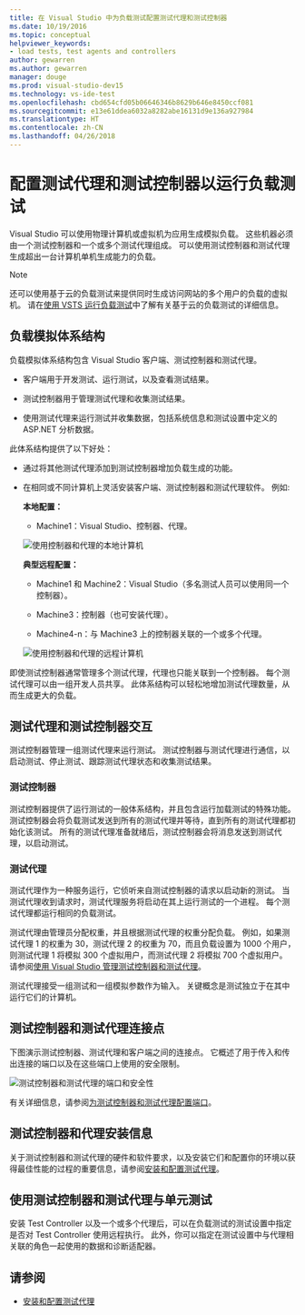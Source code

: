 ```yaml
---
title: 在 Visual Studio 中为负载测试配置测试代理和测试控制器
ms.date: 10/19/2016
ms.topic: conceptual
helpviewer_keywords:
- load tests, test agents and controllers
author: gewarren
ms.author: gewarren
manager: douge
ms.prod: visual-studio-dev15
ms.technology: vs-ide-test
ms.openlocfilehash: cbd654cfd05b06646346b8629b646e8450ccf081
ms.sourcegitcommit: e13e61ddea6032a8282abe16131d9e136a927984
ms.translationtype: HT
ms.contentlocale: zh-CN
ms.lasthandoff: 04/26/2018
---
```

# <a name="configure-test-agents-and-test-controllers-for-running-load-tests"></a>配置测试代理和测试控制器以运行负载测试

Visual Studio 可以使用物理计算机或虚拟机为应用生成模拟负载。 这些机器必须由一个测试控制器和一个或多个测试代理组成。 可以使用测试控制器和测试代理生成超出一台计算机单机生成能力的负载。

> [!NOTE]
> 还可以使用基于云的负载测试来提供同时生成访问网站的多个用户的负载的虚拟机。 请在[使用 VSTS 运行负载测试](/vsts/load-test/get-started-simple-cloud-load-test)中了解有关基于云的负载测试的详细信息。

## <a name="load-simulation-architecture"></a>负载模拟体系结构

负载模拟体系结构包含 Visual Studio 客户端、测试控制器和测试代理。

-   客户端用于开发测试、运行测试，以及查看测试结果。

-   测试控制器用于管理测试代理和收集测试结果。

-   使用测试代理来运行测试并收集数据，包括系统信息和测试设置中定义的 ASP.NET 分析数据。

此体系结构提供了以下好处：

-   通过将其他测试代理添加到测试控制器增加负载生成的功能。

-   在相同或不同计算机上灵活安装客户端、测试控制器和测试代理软件。 例如:

     **本地配置：**

    -   Machine1：Visual Studio、控制器、代理。

     ![使用控制器和代理的本地计算机](./media/load-test-configa.png)

     **典型远程配置：**

    -   Machine1 和 Machine2：Visual Studio（多名测试人员可以使用同一个控制器）。

    -   Machine3：控制器（也可安装代理）。

    -   Machine4-n：与 Machine3 上的控制器关联的一个或多个代理。

     ![使用控制器和代理的远程计算机](./media/load-test-configb.png)

即使测试控制器通常管理多个测试代理，代理也只能关联到一个控制器。 每个测试代理可以由一组开发人员共享。 此体系结构可以轻松地增加测试代理数量，从而生成更大的负载。

## <a name="test-agent-and-test-controller-interaction"></a>测试代理和测试控制器交互

测试控制器管理一组测试代理来运行测试。 测试控制器与测试代理进行通信，以启动测试、停止测试、跟踪测试代理状态和收集测试结果。

### <a name="test-controller"></a>测试控制器

测试控制器提供了运行测试的一般体系结构，并且包含运行加载测试的特殊功能。 测试控制器会将负载测试发送到所有的测试代理并等待，直到所有的测试代理都初始化该测试。 所有的测试代理准备就绪后，测试控制器会将消息发送到测试代理，以启动测试。

### <a name="test-agent"></a>测试代理

测试代理作为一种服务运行，它侦听来自测试控制器的请求以启动新的测试。 当测试代理收到请求时，测试代理服务将启动在其上运行测试的一个进程。 每个测试代理都运行相同的负载测试。

 测试代理由管理员分配权重，并且根据测试代理的权重分配负载。 例如，如果测试代理 1 的权重为 30，测试代理 2 的权重为 70，而且负载设置为 1000 个用户，则测试代理 1 将模拟 300 个虚拟用户，而测试代理 2 将模拟 700 个虚拟用户。 请参阅[使用 Visual Studio 管理测试控制器和测试代理](../test/manage-test-controllers-and-test-agents.md)。

 测试代理接受一组测试和一组模拟参数作为输入。 关键概念是测试独立于在其中运行它们的计算机。

## <a name="test-controller-and-test-agent-connection-points"></a>测试控制器和测试代理连接点

下图演示测试控制器、测试代理和客户端之间的连接点。 它概述了用于传入和传出连接的端口以及在这些端口上使用的安全限制。

 ![测试控制器和测试代理的端口和安全性](./media/test-controller-agent-firewall.png)

 有关详细信息，请参阅[为测试控制器和测试代理配置端口](../test/configure-ports-for-test-controllers-and-test-agents.md)。

## <a name="test-controller-and-agent-installation-information"></a>测试控制器和代理安装信息

关于测试控制器和测试代理的硬件和软件要求，以及安装它们和配置你的环境以获得最佳性能的过程的重要信息，请参阅[安装和配置测试代理](../test/lab-management/install-configure-test-agents.md)。

## <a name="using-the-test-controller-and-test-agent-with-unit-tests"></a>使用测试控制器和测试代理与单元测试

安装 Test Controller 以及一个或多个代理后，可以在负载测试的测试设置中指定是否对 Test Controller 使用远程执行。 此外，你可以指定在测试设置中与代理相关联的角色一起使用的数据和诊断适配器。

## <a name="see-also"></a>请参阅

- [安装和配置测试代理](../test/lab-management/install-configure-test-agents.md)